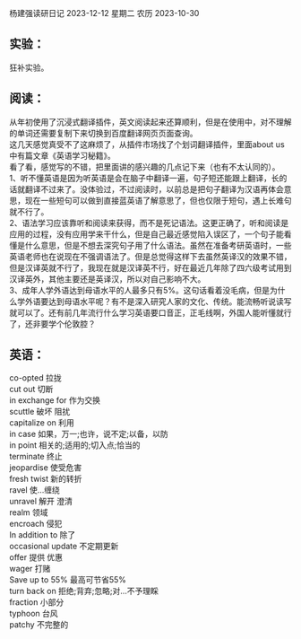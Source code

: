 杨建强读研日记 2023-12-12 星期二   农历 2023-10-30  
## 实验：  
狂补实验。  
## 阅读：  
从年初使用了沉浸式翻译插件，英文阅读起来还算顺利，但是在使用中，对不理解的单词还需要复制下来切换到百度翻译网页页面查询。  
这几天感觉真受不了这麻烦了，从插件市场找了个划词翻译插件，里面about us中有篇文章《英语学习秘籍》。  
看了看，感觉写的不错，把里面讲的感兴趣的几点记下来（也有不太认同的）。  
1、听不懂英语是因为听英语是会在脑子中翻译一遍，句子短还能跟上翻译，长的话就翻译不过来了。没体验过，不过阅读时，以前总是把句子翻译为汉语再体会意思，现在一些短句可以做到直接蓝英语了解意思了，但也仅限于短句，遇上长难句就不行了。  
2、语法学习应该靠听和阅读来获得，而不是死记语法。这更正确了，听和阅读是应用的过程，没有应用学来干什么，但是自己最近感觉陷入误区了，一个句子能看懂是什么意思，但是不想去深究句子用了什么语法。虽然在准备考研英语时，一些英语老师也在说现在不强调语法了。但是总觉得这样下去虽然英译汉的效果不错，但是汉译英就不行了，我现在就是汉译英不行，好在最近几年除了四六级考试用到汉译英外，其他主要还是英译汉，所以对自己影响不大。  
3、成年人学外语达到母语水平的人最多只有5%。这句话看着没毛病，但是为什么学外语要达到母语水平呢？有不是深入研究人家的文化、传统。能流畅听说读写就可以了。还有前几年流行什么学习英语要口音正，正毛线啊，外国人能听懂就行了，还非要学个伦敦腔？  
  
## 英语：  
co-opted 拉拢  
cut out 切断  
in exchange for  作为交换  
scuttle 破坏 阻扰  
capitalize on 利用  
in case 如果，万一;也许，说不定;以备，以防  
in point 相关的;适用的;切入点;恰当的  
terminate 终止  
jeopardise 使受危害  
fresh twist 新的转折  
ravel 使…缠绕  
unravel 解开 澄清  
realm 领域  
encroach 侵犯  
In addition to 除了  
occasional update 不定期更新  
offer 提供 优惠  
wager 打赌  
Save up to 55% 最高可节省55%  
turn back on 拒绝;背弃;忽略;对…不予理睬  
fraction 小部分  
typhoon 台风  
patchy 不完整的  
